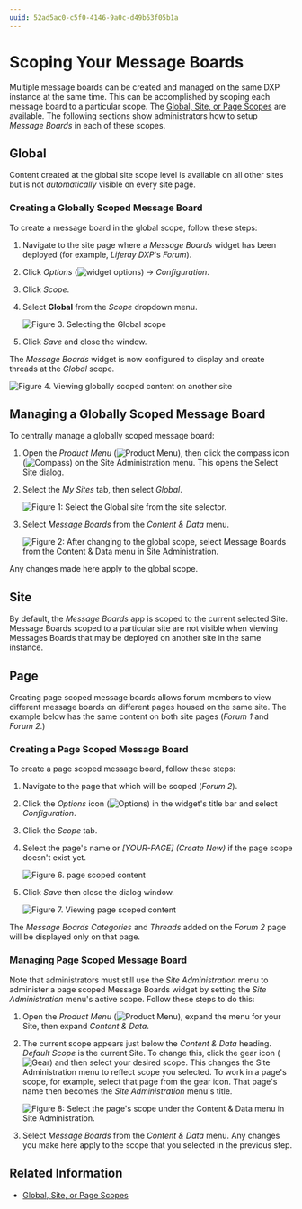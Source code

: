 ```yaml
---
uuid: 52ad5ac0-c5f0-4146-9a0c-d49b53f05b1a
---
```

# Scoping Your Message Boards

 Multiple message boards can be created and managed on the same DXP instance at the same time. This can be accomplished by scoping each message board to a particular scope. The [Global, Site, or Page Scopes](https://help.liferay.com/hc/articles/360028819992-Widget-Scope) are available. The following sections show administrators how to setup _Message Boards_ in each of these scopes.

## Global

Content created at the global site scope level is available on all other sites but is not _automatically_ visible on every site page.

### Creating a Globally Scoped Message Board

To create a message board in the global scope, follow these steps:

1. Navigate to the site page where a _Message Boards_ widget has been deployed (for example, _Liferay DXP_'s _Forum_).
1. Click _Options_ (![widget options](../../../images/icon-widget-options.png)) &rarr; _Configuration_.
1. Click _Scope_.
1. Select **Global** from the _Scope_ dropdown menu.

    ![Figure 3. Selecting the Global scope](./scoping-your-message-boards/images/07.png)

1. Click _Save_ and close the window.

The _Message Boards_ widget is now configured to display and create threads at the _Global_ scope.

![Figure 4. Viewing globally scoped content on another site](./scoping-your-message-boards/images/08.png)

## Managing a Globally Scoped Message Board

To centrally manage a globally scoped message board:

1. Open the _Product Menu_ (![Product Menu](../../../images/icon-product-menu.png)), then click the compass icon (![Compass](../../../images/icon-compass.png)) on the Site Administration menu. This opens the Select Site dialog.
1. Select the _My Sites_ tab, then select _Global_.

    ![Figure 1: Select the Global site from the site selector.](./scoping-your-message-boards/images/01.png)

1. Select _Message Boards_ from the _Content & Data_ menu.

    ![Figure 2: After changing to the global scope, select Message Boards from the Content & Data menu in Site Administration.](./scoping-your-message-boards/images/02.png)

Any changes made here apply to the global scope.

## Site

By default, the _Message Boards_ app is scoped to the current selected Site. Message Boards scoped to a particular site are not visible when viewing Messages Boards that may be deployed on another site in the same instance.

## Page

Creating page scoped message boards allows forum members to view different message boards on different pages housed on the same site. The example below has the same content on both site pages (_Forum 1_ and _Forum 2_.)

<!-- ![Figure 5: Viewing site-scoped content](./scoping-your-message-boards/images/03.png) -->

### Creating a Page Scoped Message Board

To create a page scoped message board, follow these steps:

1. Navigate to the page that which will be scoped (_Forum 2_).
1. Click the _Options_ icon (![Options](../../../images/icon-widget-options.png)) in the widget's title bar and select _Configuration_.
1. Click the _Scope_ tab.
1. Select the page's name or _[YOUR-PAGE] (Create New)_ if the page scope doesn't exist yet.

   ![Figure 6. page scoped content](./scoping-your-message-boards/images/04.png)

1. Click _Save_ then close the dialog window.

    ![Figure 7. Viewing page scoped content](./scoping-your-message-boards/images/05.png)

The _Message Boards Categories_ and _Threads_ added on the _Forum 2_ page will be displayed only on that page.

### Managing Page Scoped Message Board

Note that administrators must still use the _Site Administration_ menu to administer a page scoped Message Boards widget by setting the _Site Administration_ menu's active scope. Follow these steps to do this:

1. Open the _Product Menu_ (![Product Menu](../../../images/icon-product-menu.png)), expand the menu for your Site, then expand _Content & Data_.

1. The current scope appears just below the _Content & Data_ heading. _Default Scope_ is the current Site. To change this, click the gear icon (![Gear](../../../images/icon-control-menu-gear.png)) and then select your desired scope. This changes the Site Administration menu to reflect scope you selected. To work in a page's scope, for example, select that page from the gear icon. That page's name then becomes the _Site Administration_ menu's title.

    ![Figure 8: Select the page's scope under the Content & Data menu in Site Administration.](./scoping-your-message-boards/images/06.png)

1. Select *Message Boards* from the _Content & Data_ menu. Any changes you make here apply to the scope that you selected in the previous step.

## Related Information

* [Global, Site, or Page Scopes](https://help.liferay.com/hc/articles/360028819992-Widget-Scope)
